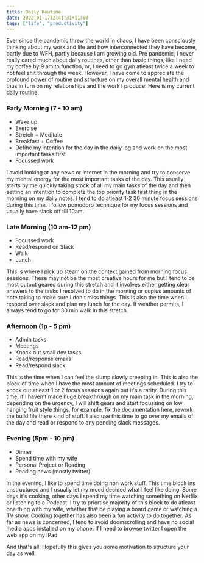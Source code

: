 ```yaml
---
title: Daily Routine
date: 2022-01-17T2:41:31+11:00
tags: ["life", "productivity"]
---
```


Ever since the pandemic threw the world in chaos, I have been consciously thinking about my work and life and how interconnected they have become, partly due to WFH, partly because I am growing old. Pre pandemic, I never really cared much about daily routines, other than basic things, like I need my coffee by 9 am to function, or, I need to go gym atleast twice a week to not feel shit through the week. However, I have come to appreciate the profound power of routine and structure on my overall mental health and thus in turn on my relationships and the work I produce. Here is my current daily routine,

### Early Morning (7 - 10 am)

- Wake up
- Exercise
- Stretch + Meditate
- Breakfast + Coffee
- Define my intention for the day in the daily log and work on the most important tasks first
- Focussed work

I avoid looking at any news or internet in the morning and try to conserve my mental energy for the most important tasks of the day. This usually starts by me quickly taking stock of all my main tasks of the day and then setting an intention to complete the top priority task first thing in the morning on my daily notes. I tend to do atleast 1-2 30 minute focus sessions during this time. I follow pomodoro technique for my focus sessions and usually have slack off till 10am.

### Late Morning (10 am-12 pm)

- Focussed work
- Read/respond on Slack
- Walk
- Lunch

This is where I pick up steam on the context gained from morning focus sessions. These may not be the most creative hours for me but I tend to be most output geared during this stretch and it involves either getting clear answers to the tasks I resolved to do in the morning or copius amounts of note taking to make sure I don't miss things. This is also the time when I respond over slack and plan my lunch for the day. If weather permits, I always tend to go for 30 min walk in this stretch.

### Afternoon (1p - 5 pm)

- Admin tasks
- Meetings
- Knock out small dev tasks
- Read/response emails
- Read/respond slack

This is the time when I can feel the slump slowly creeping in. This is also the block of time when I have the most amount of meetings scheduled. I try to knock out atleast 1 or 2 focus sessions again but it's a rarity. During this time, if I haven't made huge breakthrough on my main task in the morning, depending on the urgency, I will shift gears and start focussing on low hanging fruit style things, for example, fix the documentation here, rework the build file there kind of stuff. I also use this time to go over my emails of the day and read or respond to any pending slack messages.


### Evening (5pm - 10 pm)

- Dinner
- Spend time with my wife
- Personal Project or Reading
- Reading news (mostly twitter)

In the evening, I like to spend time doing non work stuff. This time block ins unstructured and I usually let my mood decided what I feel like doing. Some days it's cooking, other days I spend my time watching something on Netflix or listening to a Podcast. I try to priortise majority of this block to do atleast one thing with my wife, whether that be playing a board game or watching a TV show. Cooking together has also been a fun activity to do together. As far as news is concerned, I tend to avoid doomscrolling and have no social media apps installed on my phone. If I need to browse twitter I open the web app on my iPad. 


And that's all. Hopefully this gives you some motivation to structure your day as well!